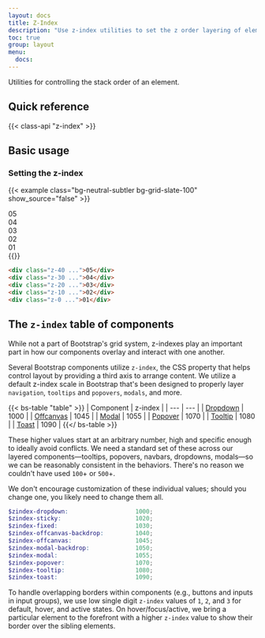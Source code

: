 ```yaml
---
layout: docs
title: Z-Index
description: "Use z-index utilities to set the z order layering of elements."
toc: true
group: layout
menu:
  docs:    
---
```


Utilities for controlling the stack order of an element.

## Quick reference

{{< class-api "z-index" >}}

## Basic usage 

### Setting the z-index

{{< example class="bg-neutral-subtler bg-grid-slate-100" show_source="false" >}}
<div class="d-flex justify-content-center">
  <div class="d-flex align-items-center justify-content-center border border-2 rounded-circle z-40 border-white text-bg-purple bd-w-16 bd-h-16">05</div>
  <div class="d-flex align-items-center justify-content-center border border-2 rounded-circle z-30 border-white text-bg-purple bd-w-16 bd-h-16 ms-n3">04</div>
  <div class="d-flex align-items-center justify-content-center border border-2 rounded-circle z-20 border-white text-bg-purple bd-w-16 bd-h-16 ms-n3">03</div>
  <div class="d-flex align-items-center justify-content-center border border-2 rounded-circle z-10 border-white text-bg-purple bd-w-16 bd-h-16 ms-n3">02</div>
  <div class="d-flex align-items-center justify-content-center border border-2 rounded-circle z-0 border-white text-bg-purple bd-w-16 bd-h-16 ms-n3">01</div>
</div>
{{</ example >}}

```html
<div class="z-40 ...">05</div>
<div class="z-30 ...">04</div>
<div class="z-20 ...">03</div>
<div class="z-10 ...">02</div>
<div class="z-0 ...">01</div>
```

## The `z-index` table of components

While not a part of Bootstrap's grid system, z-indexes play an important part in how our components overlay and interact with one another.

Several Bootstrap components utilize `z-index`, the CSS property that helps control layout by providing a third axis to arrange content. We utilize a default z-index scale in Bootstrap that's been designed to properly layer `navigation`, `tooltips` and `popovers`, `modals`, and more.

{{< bs-table "table" >}}
| Component | z-index |
| --- | --- |
| [Dropdown](/components/dropdown) | 1000 |
| [Offcanvas](/components/offcanvas) | 1045 |
| [Modal](/components/modal) | 1055 |
| [Popover](/components/modal) | 1070 |
| [Tooltip](/components/tooltip) | 1080 |
| [Toast](/components/toast) | 1090 |
{{</ bs-table >}}

These higher values start at an arbitrary number, high and specific enough to ideally avoid conflicts. We need a standard set of these across our layered components—tooltips, popovers, navbars, dropdowns, modals—so we can be reasonably consistent in the behaviors. There's no reason we couldn't have used `100`+ or `500`+.

We don't encourage customization of these individual values; should you change one, you likely need to change them all.

```scss
$zindex-dropdown:                   1000;
$zindex-sticky:                     1020;
$zindex-fixed:                      1030;
$zindex-offcanvas-backdrop:         1040;
$zindex-offcanvas:                  1045;
$zindex-modal-backdrop:             1050;
$zindex-modal:                      1055;
$zindex-popover:                    1070;
$zindex-tooltip:                    1080;
$zindex-toast:                      1090;
```

To handle overlapping borders within components (e.g., buttons and inputs in input groups), we use low single digit `z-index` values of `1`, `2`, and `3` for default, hover, and active states. On hover/focus/active, we bring a particular element to the forefront with a higher `z-index` value to show their border over the sibling elements.